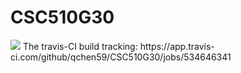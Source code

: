 # CSC510G30

<img src="https://app.travis-ci.com/qchen59/CSC510G30.svg?branch=main">
The travis-CI build tracking: https://app.travis-ci.com/github/qchen59/CSC510G30/jobs/534646341
